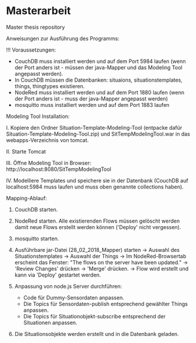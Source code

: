 # Masterarbeit
Master thesis repository

Anweisungen zur Ausführung des Programms:

!!! Voraussetzungen:

- CouchDB muss installiert werden und auf dem Port 5984 laufen (wenn der Port anders ist - müssen der java-Mapper und das Modeling Tool angepasst werden).
- In CouchDB müssen die Datenbanken: situaions, situationstemplates, things, thingtypes existieren.
- NodeRed muss installiert werden und auf dem Port 1880 laufen (wenn der Port anders ist - muss der java-Mapper angepasst werden)
- mosquitto muss installiert werden und auf dem Port 1883 laufen

Modeling Tool Installation:

I.   Kopiere den Ordner Situation-Template-Modeling-Tool (entpacke dafür Situation-Template-Modeling-Tool.zip) und SitTempModelingTool.war in  das webapps-Verzeichnis von tomcat.

II.  Starte Tomcat

III. Öffne Modeling Tool in Browser: http://localhost:8080/SitTempModelingTool

IV.  Modelliere Templates und speichere sie in der Datenbank (CouchDB auf localhost:5984 muss laufen und muss oben genannte collections haben).


Mapping-Ablauf:

1. CouchDB starten.

2. NodeRed starten. Alle existierenden Flows müssen gelöscht werden damit neue Flows erstellt werden können ('Deploy' nicht vergessen).

3. mosquitto starten.

4. Ausführbare jar-Datei (28_02_2018_Mapper) starten
	 -> Auswahl des Situationstemplates
	 -> Auswahl der Things
	 -> Im NodeRed-Browsertab erscheint das Fenster: "The flows on the server have been updated."
	 -> 'Review Changes' drücken
	 -> 'Merge' drücken.
	 -> Flow wird erstellt und kann via 'Deploy' gestartet werden. 

5. Anpassung von node.js Server durchführen:
	- Code für Dummy-Sensordaten anpassen.
	- Die Topics für Sensordaten-publish entsprechend gewählter Things anpassen.
	- Die Topics für Situationobjekt-subscribe entsprechend der Situationen anpassen.

6. Die Situationsobjekte werden erstellt und in die Datenbank geladen.


